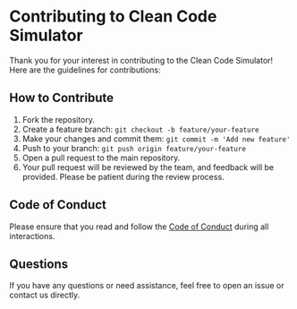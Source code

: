 # Contributing to Clean Code Simulator

Thank you for your interest in contributing to the Clean Code Simulator! Here are the guidelines for contributions:

## How to Contribute
1. Fork the repository.
2. Create a feature branch: `git checkout -b feature/your-feature`
3. Make your changes and commit them: `git commit -m 'Add new feature'`
4. Push to your branch: `git push origin feature/your-feature`
5. Open a pull request to the main repository.
6. Your pull request will be reviewed by the team, and feedback will be provided. Please be patient during the review process.

## Code of Conduct
Please ensure that you read and follow the [Code of Conduct](CODE_OF_CONDUCT.md) during all interactions.

## Questions
If you have any questions or need assistance, feel free to open an issue or contact us directly.